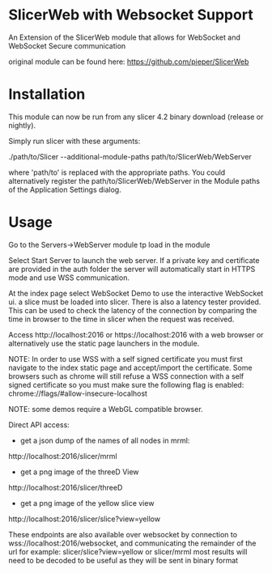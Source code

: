 SlicerWeb with Websocket Support
=========
An Extension of the SlicerWeb module that allows for WebSocket and WebSocket Secure communication

original module can be found here:
https://github.com/pieper/SlicerWeb


Installation
============

This module can now be run from any slicer 4.2 binary download (release or nightly).

Simply run slicer with these arguments:

 ./path/to/Slicer --additional-module-paths path/to/SlicerWeb/WebServer

where 'path/to' is replaced with the appropriate paths.  You could alternatively
register the path/to/SlicerWeb/WebServer in the Module paths of the Application Settings dialog.

Usage
=====

Go to the Servers->WebServer module tp load in the module

Select Start Server to launch the web server. If a private key and certificate are provided in the auth folder the server will automatically start in HTTPS mode and use WSS communication.

At the index page select WebSocket Demo to use the interactive WebSocket ui. a slice must be loaded into slicer. 
There is also a latency tester provided. This can be used to check the latency of the connection by comparing the time in browser to the time in slicer when the request was received. 

Access http://localhost:2016 or https://localhost:2016 with a web browser or alternatively use the static page launchers in the module.

NOTE: In order to use WSS with a self signed certificate you must first navigate to the index static page and accept/import the certificate. Some browsers such as chrome will still refuse a WSS connection with a self signed certificate so you must make sure the following flag is enabled:
chrome://flags/#allow-insecure-localhost

NOTE: some demos require a WebGL compatible browser.

Direct API access:
 
* get a json dump of the names of all nodes in mrml:

 http://localhost:2016/slicer/mrml

* get a png image of the threeD View

 http://localhost:2016/slicer/threeD

* get a png image of the yellow slice view

 http://localhost:2016/slicer/slice?view=yellow
 
 These endpoints are also available over websocket by connection to wss://localhost:2016/websocket, and communicating the remainder of the url 
 for example: slicer/slice?view=yellow or slicer/mrml 
 most results will need to be decoded to be useful as they will be sent in binary format


